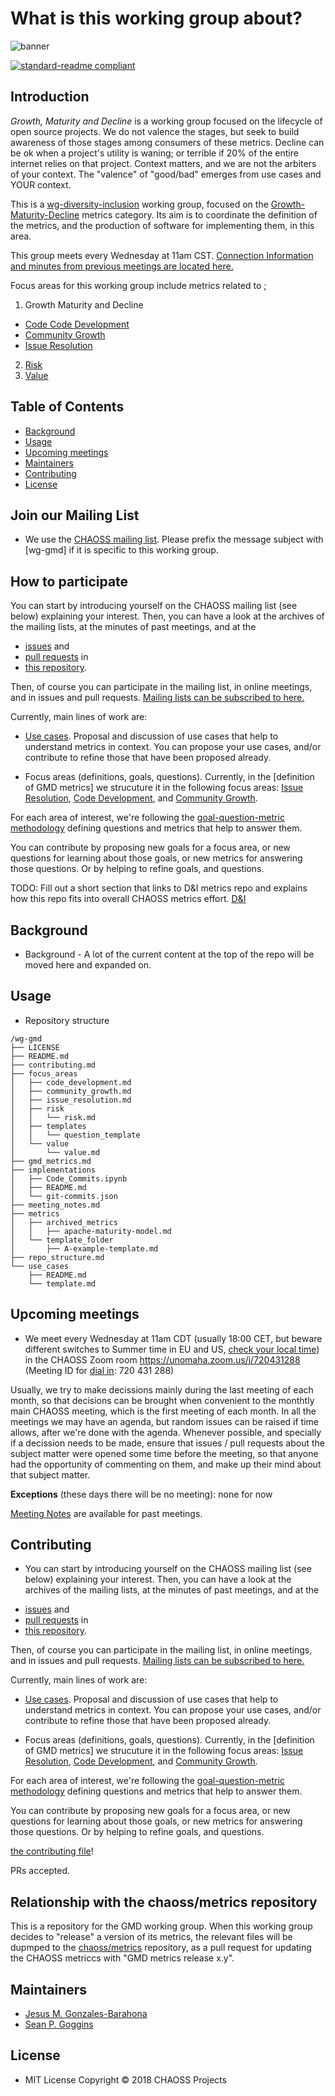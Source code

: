 # What is this working group about?

![banner](~/Desktop/icon.png)

[![standard-readme compliant](https://img.shields.io/badge/standard--readme-OK-green.svg?style=flat-square)](https://github.com/RichardLitt/standard-readme)

## Introduction

_Growth, Maturity and Decline_ is a working group focused on the lifecycle of open source projects. We do not valence the stages, but seek to build awareness of those stages among consumers of these metrics. Decline can be ok when a project's utility is waning; or terrible if 20% of the entire internet relies on that project. Context matters, and we are not the arbiters of your context. The "valence" of "good/bad" emerges from use cases and YOUR context.

This is a [wg-diversity-inclusion](https://chaoss.community) working group, focused on the [Growth-Maturity-Decline][gmd] metrics category. Its aim is to coordinate the definition of the metrics, and the production of software for implementing them, in this area.

This group meets every Wednesday at 11am CST. [Connection Information and minutes from previous meetings are located here.](./meeting_notes.md)

Focus areas for this working group include metrics related to ;
1. Growth Maturity and Decline
  * [Code Code Development](./focus_areas/code_development.md)
  * [Community Growth](./focus_areas/community_growth.md)
  * [Issue Resolution](./focus_areas/issue_resolution.md)
2. [Risk](./focus_areas/risk/risk.md)
3. [Value](./focus_areas/value/value.md)

[gmd]: gmd_metrics.md


## Table of Contents

- [Background](#background)
- [Usage](#usage)
- [Upcoming meetings](#meetings) 
- [Maintainers](#maintainers)
- [Contributing](#contributing)
- [License](#license)


## Join our Mailing List
* We use the [CHAOSS mailing list](https://chaoss.community/participate/#user-content-join-the-mailing-list).
Please prefix the message subject with \[wg-gmd\] if it is specific to this working group.

## How to participate

You can start by introducing yourself on the CHAOSS mailing list (see below) explaining your interest. Then, you can have a look at the archives of the mailing lists, at the minutes of past meetings, and at the
- [issues](https://github.com/chaoss/wg-gmd/issues) and
- [pull requests](https://github.com/chaoss/wg-gmd/pulls) in
- [this repository](https://github.com/chaoss/wg-gmd).

Then, of course you can participate in the mailing list, in online meetings, and in issues and pull requests. [Mailing lists can be subscribed to here.](https://lists.linuxfoundation.org/mailman/listinfo/chaoss)

Currently, main lines of work are:

* [Use cases](use_cases). Proposal and discussion of use cases that help to understand metrics in context.
You can propose your use cases, and/or contribute to refine those that have been proposed already.

* Focus areas (definitions, goals, questions). Currently, in the [definition of GMD metrics] we strucuture
it in the following focus areas: [Issue Resolution](focus_areas/issue_resolution.md), [Code Development](focus_areas/code_development.md), and [Community Growth](focus_areas/communitiy_growth.md).

For each area of interest, we're following the [goal-question-metric methodology](https://en.wikipedia.org/wiki/GQM) defining questions and metrics that help to answer them.

You can contribute by proposing new goals for a focus area, or new questions for learning about those goals,
or new metrics for answering those questions. Or by helping to refine goals, and questions.




TODO: Fill out a short section that links to D&I metrics repo and explains how this repo fits into overall CHAOSS metrics effort.
[D&I](https://github.com/chaoss/wg-diversity-inclusion)



## Background
* Background - A lot of the current content at the top of the repo will be moved here and expanded on.



## Usage
* Repository structure 
```
/wg-gmd
├── LICENSE
├── README.md
├── contributing.md
├── focus_areas
│   ├── code_development.md
│   ├── community_growth.md
│   ├── issue_resolution.md
│   ├── risk
│   │   └── risk.md
│   ├── templates
│   │   └── question_template
│   └── value
│       └── value.md
├── gmd_metrics.md
├── implementations
│   ├── Code_Commits.ipynb
│   ├── README.md
│   └── git-commits.json
├── meeting_notes.md
├── metrics
│   ├── archived_metrics
│   │   ├── apache-maturity-model.md
│   └── template_folder
│       ├── A-example-template.md
├── repo_structure.md
└── use_cases
    ├── README.md
    └── template.md
```

## Upcoming meetings
* We meet every Wednesday at 11am CDT (usually 18:00 CET, but beware different switches to Summer time in EU and US, [check your local time](http://www.thetimezoneconverter.com/?t=11am&tz=Chicago&)) in the CHAOSS Zoom room https://unomaha.zoom.us/j/720431288 (Meeting ID for [dial in](https://unomaha.zoom.us/zoomconference?m=DKGo2mmIuOv9xSjphoGZZmYKxr5HFrS9): 720 431 288)

Usually, we try to make decissions mainly during the last meeting of each month,
so that decisions can be brought when convenient to the monthtly main CHAOSS meeting,
which is the first meeting of each month. In all the meetings we may have an agenda,
but random issues can be raised if time allows, after we're done with the agenda.
Whenever possible, and specially if a decission needs to be made,
ensure that issues / pull requests about the subject matter were opened some time before the meeting,
so that anyone had the opportunity of commenting on them, and make up their mind about that subject matter.

**Exceptions** (these days there will be no meeting): none for now

[Meeting Notes](/meeting_notes.md) are available for past meetings.


## Contributing
* You can start by introducing yourself on the CHAOSS mailing list (see below) explaining your interest. Then, you can have a look at the archives of the mailing lists, at the minutes of past meetings, and at the
- [issues](https://github.com/chaoss/wg-gmd/issues) and
- [pull requests](https://github.com/chaoss/wg-gmd/pulls) in
- [this repository](https://github.com/chaoss/wg-gmd).

Then, of course you can participate in the mailing list, in online meetings, and in issues and pull requests. [Mailing lists can be subscribed to here.](https://lists.linuxfoundation.org/mailman/listinfo/chaoss)

Currently, main lines of work are:

* [Use cases](use_cases). Proposal and discussion of use cases that help to understand metrics in context.
You can propose your use cases, and/or contribute to refine those that have been proposed already.

* Focus areas (definitions, goals, questions). Currently, in the [definition of GMD metrics] we strucuture
it in the following focus areas: [Issue Resolution](focus_areas/issue_resolution.md), [Code Development](focus_areas/code_development.md), and [Community Growth](focus_areas/communitiy_growth.md).

For each area of interest, we're following the [goal-question-metric methodology](https://en.wikipedia.org/wiki/GQM) defining questions and metrics that help to answer them.

You can contribute by proposing new goals for a focus area, or new questions for learning about those goals,
or new metrics for answering those questions. Or by helping to refine goals, and questions.

 [the contributing file](contributing.md)!

PRs accepted.

## Relationship with the chaoss/metrics repository

This is a repository for the GMD working group.
When this working group decides to "release" a version of its metrics,
the relevant files will be dupmped to the
[chaoss/metrics](https://github.com/chaoss/metrics) repository,
as a pull request for updating the CHAOSS metriccs with
"GMD metrics release x.y".


## Maintainers

- [Jesus M. Gonzales-Barahona](https://github.com/jgbarah)
- [Sean P. Goggins](https://github.com/sgoggins)

## License
- MIT License 
Copyright © 2018 CHAOSS Projects
